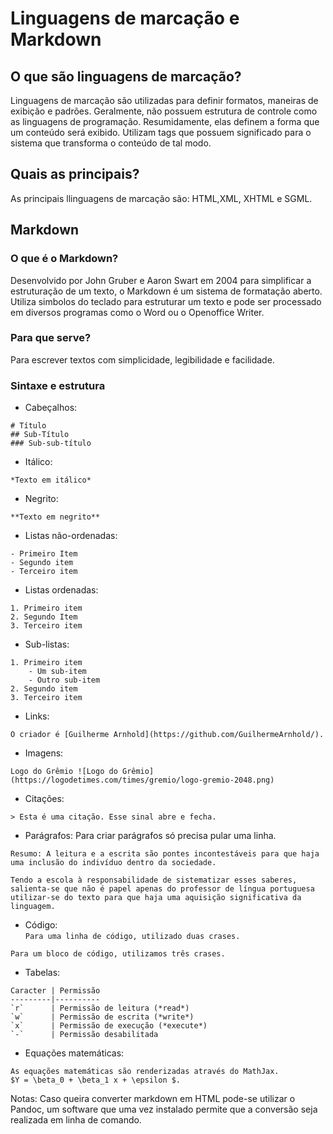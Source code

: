 # Linguagens de marcação e Markdown
## O que são linguagens de marcação?
Linguagens de marcação são utilizadas para definir formatos, maneiras de exibição e padrões. Geralmente, não possuem estrutura de controle como as linguagens de programação. Resumidamente, elas definem a forma que um conteúdo será exibido. Utilizam tags que possuem significado para o sistema que transforma o conteúdo de tal modo.
## Quais as principais?
As principais llinguagens de marcação são: HTML,XML, XHTML e SGML.

## Markdown
### O que é o Markdown?
Desenvolvido por John Gruber e Aaron Swart em 2004 para simplificar a estruturação de um texto, o Markdown é um sistema de formatação aberto. Utiliza simbolos do teclado para estruturar um texto e pode ser processado em diversos programas como o Word ou o Openoffice Writer. 

### Para que serve?
Para escrever textos com simplicidade, legibilidade e facilidade.

### Sintaxe e estrutura
* Cabeçalhos:
``` 
# Título 
## Sub-Título 
### Sub-sub-título
```  
* Itálico: 
```
*Texto em itálico*
```
* Negrito: 
```
**Texto em negrito**
```
* Listas não-ordenadas:  
```
- Primeiro Item 
- Segundo item 
- Terceiro item
``` 
* Listas ordenadas:
```
1. Primeiro item 
2. Segundo Item 
3. Terceiro item 
```
* Sub-listas: 
```
1. Primeiro item
    - Um sub-item
    - Outro sub-item
2. Segundo item
3. Terceiro item
```
* Links:
```
O criador é [Guilherme Arnhold](https://github.com/GuilhermeArnhold/).
```
* Imagens:
```
Logo do Grêmio ![Logo do Grêmio](https://logodetimes.com/times/gremio/logo-gremio-2048.png)
```
* Citações:
```
> Esta é uma citação. Esse sinal abre e fecha.
```
* Parágrafos: Para criar parágrafos só precisa pular uma linha.
```
Resumo: A leitura e a escrita são pontes incontestáveis para que haja uma inclusão do indivíduo dentro da sociedade.

Tendo a escola à responsabilidade de sistematizar esses saberes, salienta-se que não é papel apenas do professor de língua portuguesa utilizar-se do texto para que haja uma aquisição significativa da linguagem.  
```
* Código: <br> 
`` Para uma linha de código, utilizado duas crases. ``
```
Para um bloco de código, utilizamos três crases.
```
* Tabelas: 
```
Caracter | Permissão
---------|----------
`r`      | Permissão de leitura (*read*)
`w`      | Permissão de escrita (*write*)
`x`      | Permissão de execução (*execute*)
`-`      | Permissão desabilitada
```
* Equações matemáticas:
```
As equações matemáticas são renderizadas através do MathJax.
$Y = \beta_0 + \beta_1 x + \epsilon $.
```

Notas: Caso queira converter markdown em HTML pode-se utilizar o Pandoc, um software que uma vez instalado permite que a conversão seja realizada em linha de comando.


